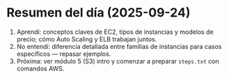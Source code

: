 # Resumen del día (2025-09-24)
1. Aprendí: conceptos claves de EC2, tipos de instancias y modelos de precio; cómo Auto Scaling y ELB trabajan juntos.
2. No entendí: diferencia detallada entre familias de instancias para casos específicos — repasar ejemplos.
3. Próxima: ver módulo 5 (S3) intro y comenzar a preparar `steps.txt` con comandos AWS.
 
